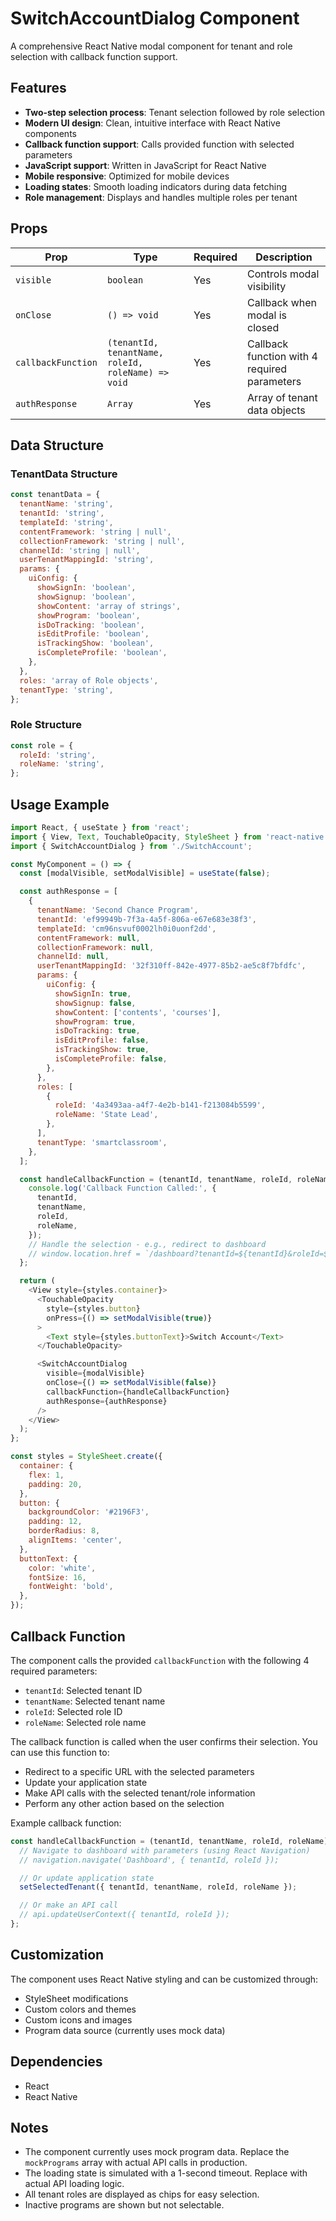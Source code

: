 # SwitchAccountDialog Component

A comprehensive React Native modal component for tenant and role selection with callback function support.

## Features

- **Two-step selection process**: Tenant selection followed by role selection
- **Modern UI design**: Clean, intuitive interface with React Native components
- **Callback function support**: Calls provided function with selected parameters
- **JavaScript support**: Written in JavaScript for React Native
- **Mobile responsive**: Optimized for mobile devices
- **Loading states**: Smooth loading indicators during data fetching
- **Role management**: Displays and handles multiple roles per tenant

## Props

| Prop               | Type                                               | Required | Description                                  |
| ------------------ | -------------------------------------------------- | -------- | -------------------------------------------- |
| `visible`          | `boolean`                                          | Yes      | Controls modal visibility                    |
| `onClose`          | `() => void`                                       | Yes      | Callback when modal is closed                |
| `callbackFunction` | `(tenantId, tenantName, roleId, roleName) => void` | Yes      | Callback function with 4 required parameters |
| `authResponse`     | `Array`                                            | Yes      | Array of tenant data objects                 |

## Data Structure

### TenantData Structure

```javascript
const tenantData = {
  tenantName: 'string',
  tenantId: 'string',
  templateId: 'string',
  contentFramework: 'string | null',
  collectionFramework: 'string | null',
  channelId: 'string | null',
  userTenantMappingId: 'string',
  params: {
    uiConfig: {
      showSignIn: 'boolean',
      showSignup: 'boolean',
      showContent: 'array of strings',
      showProgram: 'boolean',
      isDoTracking: 'boolean',
      isEditProfile: 'boolean',
      isTrackingShow: 'boolean',
      isCompleteProfile: 'boolean',
    },
  },
  roles: 'array of Role objects',
  tenantType: 'string',
};
```

### Role Structure

```javascript
const role = {
  roleId: 'string',
  roleName: 'string',
};
```

## Usage Example

```javascript
import React, { useState } from 'react';
import { View, Text, TouchableOpacity, StyleSheet } from 'react-native';
import { SwitchAccountDialog } from './SwitchAccount';

const MyComponent = () => {
  const [modalVisible, setModalVisible] = useState(false);

  const authResponse = [
    {
      tenantName: 'Second Chance Program',
      tenantId: 'ef99949b-7f3a-4a5f-806a-e67e683e38f3',
      templateId: 'cm96nsvuf0002lh0i0uonf2dd',
      contentFramework: null,
      collectionFramework: null,
      channelId: null,
      userTenantMappingId: '32f310ff-842e-4977-85b2-ae5c8f7bfdfc',
      params: {
        uiConfig: {
          showSignIn: true,
          showSignup: false,
          showContent: ['contents', 'courses'],
          showProgram: true,
          isDoTracking: true,
          isEditProfile: false,
          isTrackingShow: true,
          isCompleteProfile: false,
        },
      },
      roles: [
        {
          roleId: '4a3493aa-a4f7-4e2b-b141-f213084b5599',
          roleName: 'State Lead',
        },
      ],
      tenantType: 'smartclassroom',
    },
  ];

  const handleCallbackFunction = (tenantId, tenantName, roleId, roleName) => {
    console.log('Callback Function Called:', {
      tenantId,
      tenantName,
      roleId,
      roleName,
    });
    // Handle the selection - e.g., redirect to dashboard
    // window.location.href = `/dashboard?tenantId=${tenantId}&roleId=${roleId}`;
  };

  return (
    <View style={styles.container}>
      <TouchableOpacity
        style={styles.button}
        onPress={() => setModalVisible(true)}
      >
        <Text style={styles.buttonText}>Switch Account</Text>
      </TouchableOpacity>

      <SwitchAccountDialog
        visible={modalVisible}
        onClose={() => setModalVisible(false)}
        callbackFunction={handleCallbackFunction}
        authResponse={authResponse}
      />
    </View>
  );
};

const styles = StyleSheet.create({
  container: {
    flex: 1,
    padding: 20,
  },
  button: {
    backgroundColor: '#2196F3',
    padding: 12,
    borderRadius: 8,
    alignItems: 'center',
  },
  buttonText: {
    color: 'white',
    fontSize: 16,
    fontWeight: 'bold',
  },
});
```

## Callback Function

The component calls the provided `callbackFunction` with the following 4 required parameters:

- `tenantId`: Selected tenant ID
- `tenantName`: Selected tenant name
- `roleId`: Selected role ID
- `roleName`: Selected role name

The callback function is called when the user confirms their selection. You can use this function to:

- Redirect to a specific URL with the selected parameters
- Update your application state
- Make API calls with the selected tenant/role information
- Perform any other action based on the selection

Example callback function:

```javascript
const handleCallbackFunction = (tenantId, tenantName, roleId, roleName) => {
  // Navigate to dashboard with parameters (using React Navigation)
  // navigation.navigate('Dashboard', { tenantId, roleId });

  // Or update application state
  setSelectedTenant({ tenantId, tenantName, roleId, roleName });

  // Or make an API call
  // api.updateUserContext({ tenantId, roleId });
};
```

## Customization

The component uses React Native styling and can be customized through:

- StyleSheet modifications
- Custom colors and themes
- Custom icons and images
- Program data source (currently uses mock data)

## Dependencies

- React
- React Native

## Notes

- The component currently uses mock program data. Replace the `mockPrograms` array with actual API calls in production.
- The loading state is simulated with a 1-second timeout. Replace with actual API loading logic.
- All tenant roles are displayed as chips for easy selection.
- Inactive programs are shown but not selectable.
